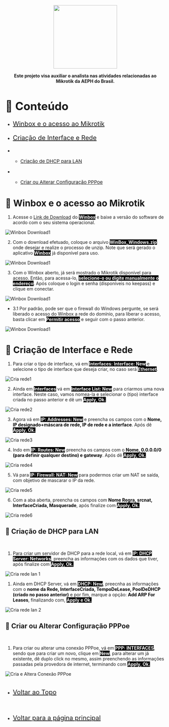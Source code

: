 <p align="center">
    <img src="../imagens/aeph-logo.png" width="200px">
</p>

<p align="center">
<b>Este projeto visa auxiliar o analista nas atividades relacionadas ao Mikrotik da AEPH do Brasil.</b>
</p>

<!-- Comentário exemplo -->

<h1 id="conteudo" style="font-size:35px;">📝 Conteúdo</h1>

- <p style="font-size:20px"> <a href="#winbox">Winbox e o acesso ao Mikrotik</a></p>
- <p style="font-size:20px"> <a href="#criarrede"> Criação de Interface e Rede</a></p>
- -  <p style="font-size:15px"> <a href="#criarredelan"> Criação de DHCP para LAN</a></p>
- -  <p style="font-size:15px"> <a href="#craltpppoe"> Criar ou Alterar Configuração PPPoe</a></p>



<h1 id="winbox">🧱 Winbox e o acesso ao Mikrotik</h1>

1. <p>Acesse o <a href="https://mikrotik.com/download">Link de Download</a> do <b style="color:white; background-color:black">Winbox</b> e baixe a versão do software de acordo com o seu sistema operacional. 
</p>


<img src="../imagens/procedimentos-img/winbox_1.png" alt="Winbox Download1">

<br>

2. <p>Com o download efetuado, coloque o arquivo <b style="color:white; background-color:black">WinBox_Windows.zip</b> onde desejar e realize o processo de unzip. Note que será gerado o aplicativo <b style="color:white; background-color:black">Winbox</b> já disponível para uso. 
</p>


<img src="../imagens/procedimentos-img/winbox_2.png" alt="Winbox Download1">

<br>

3. <p>Com o Winbox aberto, já será mostrado o Mikrotik disponível para acesso. Então, para acessa-lo, <b style="color:white; background-color:black">selecione-o ou digite manualmente o endereço</b>. Após coloque o login e senha (disponíveis no keepass) e clique em conectar.
</p>


<img src="../imagens/procedimentos-img/winbox_3.png" alt="Winbox Download1">

<br>

- 3.1 Por padrão, pode ser que o firewall do Windows pergunte, se será liberado o acesso do Winbox a rede do domínio, para liberar o acesso, basta clicar em <b style="color:white; background-color:black">Permitir acesso</b> e seguir com o passo anterior.  
</p>


<img src="../imagens/procedimentos-img/winbox_3.1.png" alt="Winbox Download1">

<br>

<h1 id="criarrede">🧱 Criação de Interface e Rede</h1>

1. <p>Para criar o tipo de interface, vá em <b style="color:white; background-color:black">Interfaces: Interface: New</b> e selecione o tipo de interface que deseja criar, no caso será <b style="color:white; background-color:black">Ethernet</b>.
</p>


<img src="../imagens/procedimentos-img/interface-criacao1.png" alt="Cria rede1">

<br>

2. <p>Ainda em <b style="color:white; background-color:black">Interfaces</b> vá em <b style="color:white; background-color:black">Interface List: New</b> para criarmos uma nova interface. Neste caso, vamos nomea-la e selecionar o (tipo) interface criada no passo anterior e dê um <b style="color:white; background-color:black">Apply, Ok.</b>
</p>


<img src="../imagens/procedimentos-img/interface-criacao2.png" alt="Cria rede2">

<br>

3. <p>Agora vá em <b style="color:white; background-color:black">IP: Addresses: New</b> e preencha os campos com o <b style="color:black; background-color:white">Nome, IP designado+máscara de rede, IP de rede e a interface</b>. Após dê <b style="color:white; background-color:black">Apply, Ok.</b>
</p>


<img src="../imagens/procedimentos-img/interface-criacao3.png" alt="Cria rede3">

<br>

4. <p>Indo em <b style="color:white; background-color:black">IP: Routes: New</b> preencha os campos com o <b style="color:black; background-color:white">Nome, 0.0.0.0/0 (para definir qualquer destino) e gateway</b>. Após dê <b style="color:white; background-color:black">Apply, Ok.</b>
</p>


<img src="../imagens/procedimentos-img/interface-criacao4.png" alt="Cria rede4">

<br>

5. <p> Vá para <b style="color:white; background-color:black">IP: Firewall: NAT: New</b> para podermos criar um NAT se saída, com objetivo de mascarar o IP da rede.
</p>


<img src="../imagens/procedimentos-img/interface-criacao5.png" alt="Cria rede5">

<br>

6. <p> Com a aba aberta, preencha os campos com <b style="color:black; background-color:white">Nome Regra, srcnat, InterfaceCriada, Masquerade</b>, após finalize com <b style="color:white; background-color:black">Apply, Ok.</b>
</p>


<img src="../imagens/procedimentos-img/interface-criacao6.png" alt="Cria rede6">

<br>

<h2 id="criarredelan">🧱 Criação de DHCP para LAN</h2>

<br>

1. <p> Para criar um servidor de DHCP para a rede local, vá em <b style="color:white; background-color:black">IP: DHCP Server: Networks</b>, preencha as informações com os dados que tiver, após finalize com <b style="color:white; background-color:black">Apply, Ok.</b>
</p>


<img src="../imagens/procedimentos-img/interface-criacao7.png" alt="Cria rede lan 1">

<br>

1. <p> Ainda em DHCP Server, vá em <b style="color:white; background-color:black">DHCP: New</b>, preecnha as informações com o <b style="color:black; background-color:white">nome da Rede, InterfaceCriada, TempoDeLease, PoolDeDHCP (criado no passo anterior)</b> e por fim, marque a opção: <b style="color:black; background-color:white">Add ARP For Leases</b>, finalizando com, <b style="color:white; background-color:black">Apply e Ok.</b>
</p>


<img src="../imagens/procedimentos-img/interface-criacao8.png" alt="Cria rede lan 2">

<br>

<h2 id="craltpppoe">🧱 Criar ou Alterar Configuração PPPoe</h2>

<br>

1. <p> Para criar ou alterar uma conexão PPPoe, vá em <b style="color:white; background-color:black">PPP: INTERFACES</b>, sendo que para criar um novo, clique em <b style="color:white; background-color:black">New</b>, para alterar um já existente, dê duplo click no mesmo, assim preenchendo as informações passadas pela provedora de internet, terminando com <b style="color:white; background-color:black">Apply, Ok.</b>
</p>


<img src="../imagens/procedimentos-img/pppoe_alteracao1.png" alt="Cria e Altera Conexão PPPoe">

<br>

<div>

[BADGE1]: https://img.shields.io/badge/Página_principal-000?style=for-the-badge&logo=html



<!-- <h1 id="voltar">Voltar para a página principal</h1>

[![backend-simple][BADGE1]](../README.md)-->


</div>


<br>

- <p style="font-size:20px"> <a href="#"> Voltar ao Topo</a></p>

<br>

- <p style="font-size:20px"> <a href="../README.md"> Voltar para a página principal</a></p>